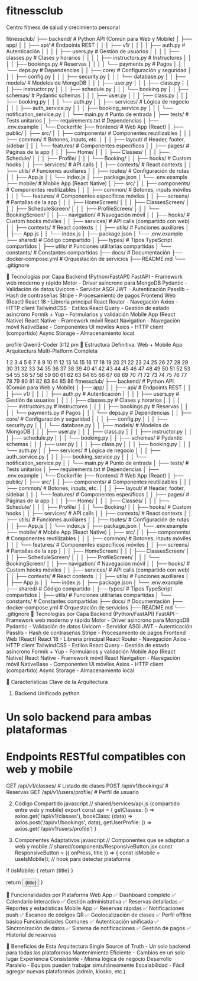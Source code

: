 # fitnessclub
Centro fitness de salud y crecimiento personal

fitnessclub/
├── backend/                    # Python API (Común para Web y Mobile)
│   ├── app/
│   │   ├── api/               # Endpoints REST
│   │   │   ├── v1/
│   │   │   │   ├── auth.py          # Autenticación
│   │   │   │   ├── users.py         # Gestión de usuarios
│   │   │   │   ├── classes.py       # Clases y horarios
│   │   │   │   ├── instructors.py   # Instructores
│   │   │   │   ├── bookings.py      # Reservas
│   │   │   │   └── payments.py      # Pagos
│   │   │   └── deps.py         # Dependencias
│   │   ├── core/              # Configuración y seguridad
│   │   │   ├── config.py
│   │   │   ├── security.py
│   │   │   └── database.py
│   │   ├── models/            # Modelos de MongoDB
│   │   │   ├── user.py
│   │   │   ├── class.py
│   │   │   ├── instructor.py
│   │   │   ├── schedule.py
│   │   │   └── booking.py
│   │   ├── schemas/           # Pydantic schemas
│   │   │   ├── user.py
│   │   │   ├── class.py
│   │   │   ├── booking.py
│   │   │   └── auth.py
│   │   ├── services/          # Lógica de negocio
│   │   │   ├── auth_service.py
│   │   │   ├── booking_service.py
│   │   │   └── notification_service.py
│   │   └── main.py            # Punto de entrada
│   ├── tests/                 # Tests unitarios
│   ├── requirements.txt       # Dependencias
│   ├── .env.example
│   └── Dockerfile
├── frontend/                  # Web App (React)
│   ├── public/
│   ├── src/
│   │   ├── components/        # Componentes reutilizables
│   │   │   ├── common/              # Botones, inputs, etc.
│   │   │   ├── layout/              # Header, footer, sidebar
│   │   │   └── features/            # Componentes específicos
│   │   ├── pages/             # Páginas de la app
│   │   │   ├── Home/
│   │   │   ├── Classes/
│   │   │   ├── Schedule/
│   │   │   ├── Profile/
│   │   │   └── Booking/
│   │   ├── hooks/             # Custom hooks
│   │   ├── services/          # API calls
│   │   ├── contexts/          # React contexts
│   │   ├── utils/             # Funciones auxiliares
│   │   ├── routes/            # Configuración de rutas
│   │   ├── App.js
│   │   └── index.js
│   ├── package.json
│   └── .env.example
├── mobile/                    # Mobile App (React Native)
│   ├── src/
│   │   ├── components/        # Componentes reutilizables
│   │   │   ├── common/              # Botones, inputs móviles
│   │   │   └── features/            # Componentes específicos móviles
│   │   ├── screens/           # Pantallas de la app
│   │   │   ├── HomeScreen/
│   │   │   ├── ClassesScreen/
│   │   │   ├── ScheduleScreen/
│   │   │   ├── ProfileScreen/
│   │   │   └── BookingScreen/
│   │   ├── navigation/        # Navegación móvil
│   │   ├── hooks/             # Custom hooks móviles
│   │   ├── services/          # API calls (compartido con web)
│   │   ├── contexts/          # React contexts
│   │   ├── utils/             # Funciones auxiliares
│   │   ├── App.js
│   │   └── index.js
│   ├── package.json
│   └── .env.example
├── shared/                    # Código compartido
│   ├── types/                 # Tipos TypeScript compartidos
│   ├── utils/                 # Funciones utilitarias compartidas
│   └── constants/             # Constantes compartidas
├── docs/                      # Documentación
├── docker-compose.yml         # Orquestación de servicios
├── README.md
└── .gitignore



🚀 Tecnologías por Capa
Backend (Python/FastAPI)
FastAPI - Framework web moderno y rápido
Motor - Driver asíncrono para MongoDB
Pydantic - Validación de datos
Uvicorn - Servidor ASGI
JWT - Autenticación
Passlib - Hash de contraseñas
Stripe - Procesamiento de pagos
Frontend Web (React)
React 18 - Librería principal
React Router - Navegación
Axios - HTTP client
TailwindCSS - Estilos
React Query - Gestión de estado asíncrono
Formik + Yup - Formularios y validación
Mobile App (React Native)
React Native - Framework móvil
React Navigation - Navegación móvil
NativeBase - Componentes UI móviles
Axios - HTTP client (compartido)
Async Storage - Almacenamiento local


profile
Qwen3-Coder
3:12 pm
📱 Estructura Definitiva: Web + Mobile App
Arquitectura Multi-Platform Completa


1
2
3
4
5
6
7
8
9
10
11
12
13
14
15
16
17
18
19
20
21
22
23
24
25
26
27
28
29
30
31
32
33
34
35
36
37
38
39
40
41
42
43
44
45
46
47
48
49
50
51
52
53
54
55
56
57
58
59
60
61
62
63
64
65
66
67
68
69
70
71
72
73
74
75
76
77
78
79
80
81
82
83
84
85
86
fitnessclub/
├── backend/                    # Python API (Común para Web y Mobile)
│   ├── app/
│   │   ├── api/               # Endpoints REST
│   │   │   ├── v1/
│   │   │   │   ├── auth.py          # Autenticación
│   │   │   │   ├── users.py         # Gestión de usuarios
│   │   │   │   ├── classes.py       # Clases y horarios
│   │   │   │   ├── instructors.py   # Instructores
│   │   │   │   ├── bookings.py      # Reservas
│   │   │   │   └── payments.py      # Pagos
│   │   │   └── deps.py         # Dependencias
│   │   ├── core/              # Configuración y seguridad
│   │   │   ├── config.py
│   │   │   ├── security.py
│   │   │   └── database.py
│   │   ├── models/            # Modelos de MongoDB
│   │   │   ├── user.py
│   │   │   ├── class.py
│   │   │   ├── instructor.py
│   │   │   ├── schedule.py
│   │   │   └── booking.py
│   │   ├── schemas/           # Pydantic schemas
│   │   │   ├── user.py
│   │   │   ├── class.py
│   │   │   ├── booking.py
│   │   │   └── auth.py
│   │   ├── services/          # Lógica de negocio
│   │   │   ├── auth_service.py
│   │   │   ├── booking_service.py
│   │   │   └── notification_service.py
│   │   └── main.py            # Punto de entrada
│   ├── tests/                 # Tests unitarios
│   ├── requirements.txt       # Dependencias
│   ├── .env.example
│   └── Dockerfile
├── frontend/                  # Web App (React)
│   ├── public/
│   ├── src/
│   │   ├── components/        # Componentes reutilizables
│   │   │   ├── common/              # Botones, inputs, etc.
│   │   │   ├── layout/              # Header, footer, sidebar
│   │   │   └── features/            # Componentes específicos
│   │   ├── pages/             # Páginas de la app
│   │   │   ├── Home/
│   │   │   ├── Classes/
│   │   │   ├── Schedule/
│   │   │   ├── Profile/
│   │   │   └── Booking/
│   │   ├── hooks/             # Custom hooks
│   │   ├── services/          # API calls
│   │   ├── contexts/          # React contexts
│   │   ├── utils/             # Funciones auxiliares
│   │   ├── routes/            # Configuración de rutas
│   │   ├── App.js
│   │   └── index.js
│   ├── package.json
│   └── .env.example
├── mobile/                    # Mobile App (React Native)
│   ├── src/
│   │   ├── components/        # Componentes reutilizables
│   │   │   ├── common/              # Botones, inputs móviles
│   │   │   └── features/            # Componentes específicos móviles
│   │   ├── screens/           # Pantallas de la app
│   │   │   ├── HomeScreen/
│   │   │   ├── ClassesScreen/
│   │   │   ├── ScheduleScreen/
│   │   │   ├── ProfileScreen/
│   │   │   └── BookingScreen/
│   │   ├── navigation/        # Navegación móvil
│   │   ├── hooks/             # Custom hooks móviles
│   │   ├── services/          # API calls (compartido con web)
│   │   ├── contexts/          # React contexts
│   │   ├── utils/             # Funciones auxiliares
│   │   ├── App.js
│   │   └── index.js
│   ├── package.json
│   └── .env.example
├── shared/                    # Código compartido
│   ├── types/                 # Tipos TypeScript compartidos
│   ├── utils/                 # Funciones utilitarias compartidas
│   └── constants/             # Constantes compartidas
├── docs/                      # Documentación
├── docker-compose.yml         # Orquestación de servicios
├── README.md
└── .gitignore
🚀 Tecnologías por Capa
Backend (Python/FastAPI)
FastAPI - Framework web moderno y rápido
Motor - Driver asíncrono para MongoDB
Pydantic - Validación de datos
Uvicorn - Servidor ASGI
JWT - Autenticación
Passlib - Hash de contraseñas
Stripe - Procesamiento de pagos
Frontend Web (React)
React 18 - Librería principal
React Router - Navegación
Axios - HTTP client
TailwindCSS - Estilos
React Query - Gestión de estado asíncrono
Formik + Yup - Formularios y validación
Mobile App (React Native)
React Native - Framework móvil
React Navigation - Navegación móvil
NativeBase - Componentes UI móviles
Axios - HTTP client (compartido)
Async Storage - Almacenamiento local


🔧 Características Clave de la Arquitectura
1. Backend Unificado
python
# Un solo backend para ambas plataformas
# Endpoints RESTful compatibles con web y mobile
GET /api/v1/classes/           # Listado de clases
POST /api/v1/bookings/         # Reservas
GET /api/v1/users/profile/     # Perfil de usuario


2. Código Compartido
javascript
// shared/services/api.js (compartido entre web y mobile)
export const api = {
  getClasses: () => axios.get('/api/v1/classes'),
  bookClass: (data) => axios.post('/api/v1/bookings', data),
  getUserProfile: () => axios.get('/api/v1/users/profile')
}

3. Componentes Adaptativos
javascript
// Componentes que se adaptan a web y mobile
// shared/components/ResponsiveButton.jsx
const ResponsiveButton = ({ onPress, title }) => {
  const isMobile = useIsMobile(); // hook para detectar plataforma
  
  if (isMobile) {
    return <TouchableOpacity onPress={onPress}>
      <Text>{title}</Text>
    </TouchableOpacity>
  }
  
  return <button onClick={onPress}>{title}</button>
}


📱 Funcionalidades por Plataforma
Web App
✅ Dashboard completo
✅ Calendario interactivo
✅ Gestión administrativa
✅ Reservas detalladas
✅ Reportes y estadísticas
Mobile App
✅ Reservas rápidas
✅ Notificaciones push
✅ Escaneo de códigos QR
✅ Geolocalización de clases
✅ Perfil offline básico
Funcionalidades Comunes
✅ Autenticación unificada
✅ Sincronización de datos
✅ Sistema de notificaciones
✅ Gestión de pagos
✅ Historial de reservas


🎯 Beneficios de Esta Arquitectura
Single Source of Truth - Un solo backend para todas las plataformas
Mantenimiento Eficiente - Cambios en un solo lugar
Experiencia Consistente - Misma lógica de negocio
Desarrollo Paralelo - Equipos pueden trabajar simultáneamente
Escalabilidad - Fácil agregar nuevas plataformas (admin, kiosko, etc.)
